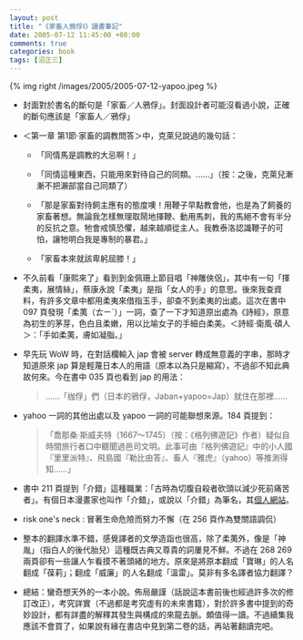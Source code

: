 ```yaml
--- 
layout: post
title: "《家畜人鴉俘Ⅰ》讀書筆記"
date: 2005-07-12 11:45:00 +08:00
comments: true
categories: book
tags: [沼正三]
---
```


{% img right /images/2005/2005-07-12-yapoo.jpeg %}

- 封面對於書名的斷句是「家畜／人鴉俘」。封面設計者可能沒看過小說，正確的斷句應該是「家畜人／鴉俘」

- ＜第一章 第1節‧家畜的調教問答＞中，克萊兒說過的幾句話：

    - 「同情馬是調教的大忌啊！」

    - 「同情這種東西，只能用來對待自己的同類。......」（按：之後，克萊兒漸漸不把瀨部當自己同類了）

    - 「那是家畜對待飼主應有的態度噢！用鞭子早點教會他，也是為了飼養的家畜著想。無論我怎樣無理取鬧地揮鞭、動用馬刺，我的馬絕不會有半分的反抗之意。牠會戒慎恐懼，越來越順從主人。我教泰洛認識鞭子的可怕，讓牠明白我是專制的暴君。」

    - 「家畜本來就該卑躬屈膝！」

- 不久前看「康熙來了」看到到金佩珊上節目唱「神雕俠侶」，其中有一句「揮柔夷，展情絲」，蔡康永說「柔夷」是指「女人的手」的意思。後來我查資料，有許多文章中都用柔夷來借指玉手，卻查不到柔夷的出處。這次在書中 097 頁發現「柔荑（ㄊㄧˊ）」一詞，查了一下才知道原出處為《詩經》，原意為初生的茅芽，色白且柔嫩，用以比喻女子的手細白柔美。＜詩經‧衛風‧碩人＞：「手如柔荑，膚如凝脂。」

- 早先玩 WoW 時，在對話欄輸入 jap 會被 server 轉成無意義的字串，那時才知道原來 jap 算是輕蔑日本人的用語（原本以為只是縮寫），不過卻不知此典故何來。今在書中 035 頁也看到 jap 的用法：

    > ......「枷俘」們（日本的鴉俘，Jaban+yapoo=Jap）就住在那裡......

- yahoo 一詞的其他出處以及 yapoo 一詞的可能聯想來源。184 頁提到：

    > 「喬那桑‧斯威夫特（1667～1745）（按：《格列佛遊記》作者）疑似自時間旅行者口中聽聞過邑司文明。此事可由『格列佛遊記』中的小人國『里里派特』、飛島國『勒比由答』、畜人『雅虎』（yahoo）等推測得知......」

- 書中 211 頁提到「介錯」這種職業：「古時為切腹自殺者砍頭以減少死前痛苦者」。有個日本漫畫家也叫作「介錯」，或說以「介錯」為筆名，其[個人網站](http://www.toshima.ne.jp/~kaishaku/)。

- risk one's neck : 冒著生命危險而努力不懈（在 256 頁作為雙關語調侃）

- 整本的翻譯水準不錯，感覺譯者的文學造詣也很高，除了柔荑外，像是「神胤」（指白人的後代胎兒）這種既古典又尊貴的詞屢見不鮮。不過在 268 269 兩頁卻有一些讓人乍看摸不著頭緒的地方。原來是將原本翻成「寶琳」的人名翻成「葆莉」；翻成「威廉」的人名翻成「溫雷」。莫非有多名譯者協力翻譯？

- 總結：蠻奇想天外的一本小說。佈局嚴謹（話說這本書前後也經過許多次的修訂改正），考究詳實（不過都是考究虛有的未來書籍），對於許多書中提到的奇妙設計，都有詳盡的解釋其發生與構成的來龍去脈。頗值得一讀。不過續集我應該不會買了，如果說有緣在書店中見到第二卷的話，再站著翻讀完吧。